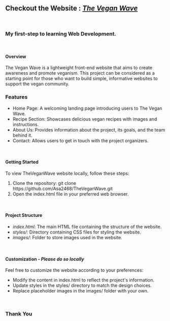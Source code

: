 ## Checkout the Website : <strong><em>[The Vegan Wave](https://asa2468.github.io/TheVeganWave/)</em></strong>
<br>
<h3><strong>My first-step to learning Web Development.</strong></h3>
<br>
<h4>Overview</h4>
The Vegan Wave is a lightweight front-end website that aims to create awareness and promote veganism. This project can be considered as a starting point for those who want to build simple, informative websites to support the vegan community.
<br>
<h3>Features</h3>
<ul>
  <li>Home Page: A welcoming landing page introducing users to The Vegan Wave.</li>
  <li>Recipe Section: Showcases delicious vegan recipes with images and instructions.</li>
  <li>About Us: Provides information about the project, its goals, and the team behind it.</li>
  <li>Contact: Allows users to get in touch with the project organizers.</li>
</ul>
<br>
<h4>Getting Started</h4>
To view TheVeganWave website locally, follow these steps:
<br>
<ol>
  <li>Clone the repository: git clone https://github.com/Asa2468/TheVeganWave.git</li>
  <li>Open the index.html file in your preferred web browser.</li>
</ol>
<br>
<h4>Project Structure</h4>
<ul>
  <li><em>index.html:</em> The main HTML file containing the structure of the website.</li>
  <li><em>styles/:</em> Directory containing CSS files for styling the website.</li>
  <li><em>images/:</em> Folder to store images used in the website.</li>
</ul>
<br>
<h4>Customization<strong><em> - Please do so locally</em></strong></h4>
Feel free to customize the website according to your preferences:

<ul>
  <li>Modify the content in index.html to reflect the project's information.</li>
  <li>Update styles in the styles/ directory to match the design choices.</li>
  <li>Replace placeholder images in the images/ folder with your own.</li>
</ul>

<br>
<h3>Thank You</h3>
